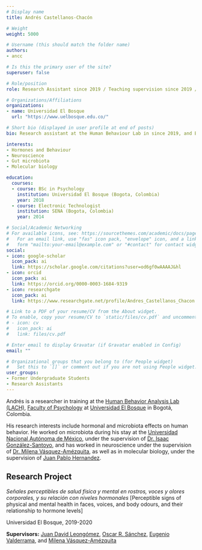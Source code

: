 ```yaml
---
# Display name
title: Andrés Castellanos-Chacón

# Weight
weight: 5000

# Username (this should match the folder name)
authors:
- ancc

# Is this the primary user of the site?
superuser: false

# Role/position
role: Research Assistant since 2019 / Teaching supervision since 2019 / BSc Psychology research supervision 2017-2018

# Organizations/Affiliations
organizations:
- name: Universidad El Bosque
  url: "https://www.uelbosque.edu.co/"

# Short bio (displayed in user profile at end of posts)
bio: Research assistant at the Human Behaviour Lab in since 2019, and BSc research project student between 2017 and 2018.

interests:
- Hormones and Behaviour
- Neuroscience
- Gut microbiota
- Molecular biology

education:
  courses:
  - course: BSc in Psychology
    institution: Universidad El Bosque (Bogota, Colombia)
    year: 2018
  - course: Electronic Technologist
    institution: SENA (Bogota, Colombia)
    year: 2014

# Social/Academic Networking
# For available icons, see: https://sourcethemes.com/academic/docs/page-builder/#icons
#   For an email link, use "fas" icon pack, "envelope" icon, and a link in the
#   form "mailto:your-email@example.com" or "#contact" for contact widget.
social:
- icon: google-scholar
  icon_pack: ai
  link: https://scholar.google.com/citations?user=od6gf0wAAAAJ&hl
- icon: orcid
  icon_pack: ai
  link: https://orcid.org/0000-0003-1684-9319
- icon: researchgate
  icon_pack: ai
  link: https://www.researchgate.net/profile/Andres_Castellanos_Chacon

# Link to a PDF of your resume/CV from the About widget.
# To enable, copy your resume/CV to `static/files/cv.pdf` and uncomment the lines below.
# - icon: cv
#   icon_pack: ai
#   link: files/cv.pdf

# Enter email to display Gravatar (if Gravatar enabled in Config)
email: ""

# Organizational groups that you belong to (for People widget)
#   Set this to `[]` or comment out if you are not using People widget.
user_groups:
- Former Undergraduate Students
- Research Assistants
---
```


Andrés is a researcher in training at the [Human Behavior Analysis Lab (LACH)](https://sites.google.com/unbosque.edu.co/lach-es/home), [Faculty of Psychology](https://www.unbosque.edu.co/psicologia) at [Universidad El Bosque](https://www.unbosque.edu.co/) in Bogotá, Colombia.

His research interests include hormonal and microbiota effects on human behavior. He worked on microbiota during his stay at the [Universidad Nacional Autónoma de México](https://www.unam.mx/), under the supervision of [Dr. Isaac González-Santoyo](/en/author/isaac-gonzalez-santoyo/), and has worked in neuroscience under the supervision of [Dr. Milena Vásquez-Amézquita](/en/author/milena-vasquez-amezquita/), as well as in molecular biology, under the supervision of [Juan Pablo Hernandez](https://scholar.google.es/citations?user=UjKjHNYAAAAJ&hl).

## **Research Project**  

*Señales perceptibles de salud física y mental en rostros, voces y olores corporales, y su relación con niveles hormonales* [Perceptible signs of physical and mental health in faces, voices, and body odours, and their relationship to hormone levels]

Universidad El Bosque, 2019-2020

**Supervisors:** [Juan David Leongómez](/en/#about), [Oscar R. Sánchez](/en/author/oscar-r.-sanchez/), [Eugenio Valderrama](/en/author/eugenio-valderrama/), and [Milena Vásquez-Amézquita](/en/author/milena-vasquez-amezquita/)

